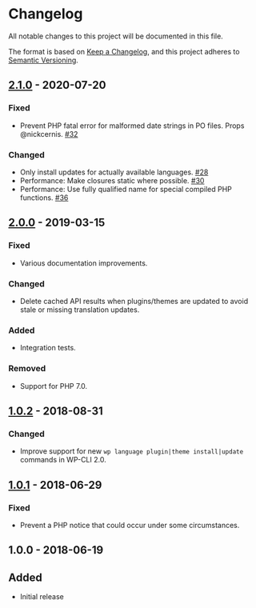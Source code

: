 # Changelog
All notable changes to this project will be documented in this file.

The format is based on [Keep a Changelog](https://keepachangelog.com/en/1.0.0/),
and this project adheres to [Semantic Versioning](https://semver.org/spec/v2.0.0.html).

## [2.1.0] - 2020-07-20

### Fixed
* Prevent PHP fatal error for malformed date strings in PO files. Props @nickcernis. [#32]

### Changed
* Only install updates for actually available languages. [#28]
* Performance: Make closures static where possible. [#30]
* Performance: Use fully qualified name for special compiled PHP functions. [#36]

## [2.0.0] - 2019-03-15

### Fixed
* Various documentation improvements.

### Changed
* Delete cached API results when plugins/themes are updated to avoid stale or missing translation updates.

### Added
* Integration tests.

### Removed
* Support for PHP 7.0.

## [1.0.2] - 2018-08-31

### Changed
* Improve support for new `wp language plugin|theme install|update` commands in WP-CLI 2.0.

## [1.0.1] - 2018-06-29

### Fixed
* Prevent a PHP notice that could occur under some circumstances.

## 1.0.0 - 2018-06-19

## Added
* Initial release

[Unreleased]: https://github.com/wearerequired/traduttore-registry/compare/2.1.0...HEAD
[2.1.0]: https://github.com/wearerequired/traduttore-registry/compare/2.0.0...2.1.0
[2.0.0]: https://github.com/wearerequired/traduttore-registry/compare/1.0.2...2.0.0
[1.0.2]: https://github.com/wearerequired/traduttore-registry/compare/1.0.1...1.0.2
[1.0.1]: https://github.com/wearerequired/traduttore-registry/compare/1.0.0...1.0.1

[#28]: https://github.com/wearerequired/traduttore-registry/issues/28
[#30]: https://github.com/wearerequired/traduttore-registry/issues/30
[#32]: https://github.com/wearerequired/traduttore-registry/issues/32
[#36]: https://github.com/wearerequired/traduttore-registry/issues/36
